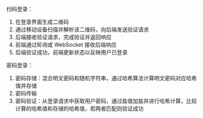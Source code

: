 扫码登录：

1. 在登录界面生成二维码
2. 通过移动设备扫描并解析该二维码，向后端发送验证请求
3. 后端接收验证请求，完成验证并返回响应
4. 前端通过轮询或 WebSocket 接收后端响应
5. 后端验证成功，前端更新状态以反映用户已登录

密码登录：

1. 密码存储：混合明文密码和随机字符串，通过哈希算法计算明文密码对应哈希值并存储
2. 密码传输
3. 密码验证：从登录请求中获取用户密码，通过盐值加盐并进行哈希计算，比较计算的哈希值和存储的哈希值，若两者匹配则验证成功

